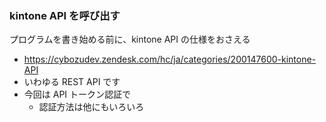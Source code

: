 ### kintone API を呼び出す
プログラムを書き始める前に、kintone API の仕様をおさえる

* https://cybozudev.zendesk.com/hc/ja/categories/200147600-kintone-API
* いわゆる REST API です
* 今回は API トークン認証で
  - 認証方法は他にもいろいろ
